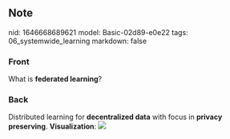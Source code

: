 ## Note
nid: 1646668689621
model: Basic-02d89-e0e22
tags: 06_systemwide_learning
markdown: false

### Front
What is <b>federated learning</b>?

### Back
Distributed learning for <b>decentralized data</b> with focus in
<b>privacy preserving</b>. <b>Visualization</b>: <img src= 
"FederatedLearning_FinalFiles_Flow+Chart1.png">
